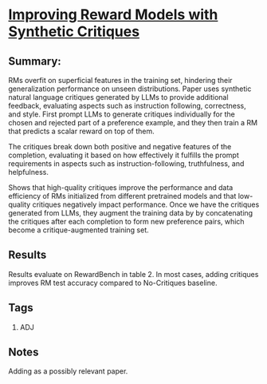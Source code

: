 # [Improving Reward Models with Synthetic Critiques](https://arxiv.org/abs/2405.20850)

## Summary: 

RMs overfit on superficial features in the training set, hindering their generalization performance on unseen distributions.
Paper uses synthetic natural language critiques generated by LLMs to provide additional feedback, evaluating aspects such as instruction following, correctness, and style. 
First prompt LLMs to generate critiques individually for the chosen and rejected part of a preference example, and they then train a RM that predicts a scalar reward on top of them. 

The critiques break down both positive and negative features of the completion, evaluating it based on how effectively it fulfills the prompt requirements in aspects such as instruction-following, truthfulness, and helpfulness.

Shows that high-quality critiques improve the performance and data efficiency of RMs initialized from different pretrained models and that low-quality critiques negatively impact performance.
Once we have the critiques generated from LLMs, they augment the training data by by concatenating the critiques after each completion to form new preference pairs, which become a critique-augmented training set. 

## Results

Results evaluate on RewardBench in table 2. In most cases, adding critiques improves RM test accuracy compared to No-Critiques baseline. 

## Tags

1. ADJ
   
## Notes
Adding as a possibly relevant paper. 
